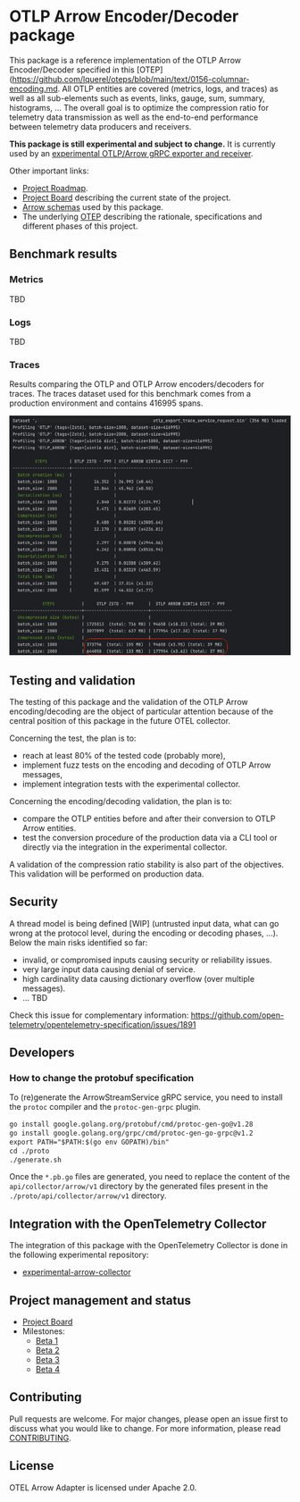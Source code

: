 # OTLP Arrow Encoder/Decoder package

This package is a reference implementation of the OTLP Arrow Encoder/Decoder specified in this [OTEP](https://github.com/lquerel/oteps/blob/main/text/0156-columnar-encoding.md.
All OTLP entities are covered (metrics, logs, and traces) as well as all sub-elements such as events, links, gauge, sum, 
summary, histograms, ... The overall goal is to optimize the compression ratio for telemetry data transmission as well 
as the end-to-end performance between telemetry data producers and receivers.

**This package is still experimental and subject to change.** It is currently used by an [experimental OTLP/Arrow gRPC 
exporter and receiver](https://github.com/open-telemetry/experimental-arrow-collector).

Other important links:
- [Project Roadmap](https://github.com/f5/otel-arrow-adapter/milestones?direction=asc&sort=due_date&state=open).
- [Project Board](https://github.com/orgs/f5/projects/1/views/2) describing the current state of the project.
- [Arrow schemas](docs/arrow_schema.md) used by this package.
- The underlying [OTEP](https://github.com/lquerel/oteps/blob/main/text/0156-columnar-encoding.md) describing the 
rationale, specifications and different phases of this project.

## Benchmark results

### Metrics

TBD 

### Logs

TBD

### Traces

Results comparing the OTLP and OTLP Arrow encoders/decoders for traces. The traces dataset used for this benchmark comes
from a production environment and contains 416995 spans.

![img](docs/img/benchmark_traces.png)

## Testing and validation

The testing of this package and the validation of the OTLP Arrow encoding/decoding are the object of particular 
attention because of the central position of this package in the future OTEL collector.

Concerning the test, the plan is to:
- reach at least 80% of the tested code (probably more),
- implement fuzz tests on the encoding and decoding of OTLP Arrow messages,
- implement integration tests with the experimental collector.

Concerning the encoding/decoding validation, the plan is to:
- compare the OTLP entities before and after their conversion to OTLP Arrow entities.
- test the conversion procedure of the production data via a CLI tool or directly via the integration in the 
experimental collector.

A validation of the compression ratio stability is also part of the objectives. This validation will be performed on production data.

## Security

A thread model is being defined [WIP] (untrusted input data, what can go wrong at the protocol level, during the 
encoding or decoding phases, ...). Below the main risks identified so far:
- invalid, or compromised inputs causing security or reliability issues.
- very large input data causing denial of service.
- high cardinality data causing dictionary overflow (over multiple messages).
- ... TBD 

Check this issue for complementary information: https://github.com/open-telemetry/opentelemetry-specification/issues/1891 

## Developers

### How to change the protobuf specification

To (re)generate the ArrowStreamService gRPC service, you need to install the `protoc` compiler and the `protoc-gen-grpc` plugin.
```shell
go install google.golang.org/protobuf/cmd/protoc-gen-go@v1.28
go install google.golang.org/grpc/cmd/protoc-gen-go-grpc@v1.2
export PATH="$PATH:$(go env GOPATH)/bin"
cd ./proto
./generate.sh
```
Once the `*.pb.go` files are generated, you need to replace the content of the `api/collector/arrow/v1` directory by the
generated files present in the `./proto/api/collector/arrow/v1` directory.


## Integration with the OpenTelemetry Collector

The integration of this package with the OpenTelemetry Collector is done in the following experimental repository:
* [experimental-arrow-collector](https://github.com/open-telemetry/experimental-arrow-collector)


## Project management and status

- [Project Board](https://github.com/orgs/f5/projects/1/views/2)
- Milestones:
  - [Beta 1](https://github.com/f5/otel-arrow-adapter/milestone/1)
  - [Beta 2](https://github.com/f5/otel-arrow-adapter/milestone/2)
  - [Beta 3](https://github.com/f5/otel-arrow-adapter/milestone/3)
  - [Beta 4](https://github.com/f5/otel-arrow-adapter/milestone/4)

## Contributing

Pull requests are welcome. For major changes, please open an issue
first to discuss what you would like to change. For more information, please
read [CONTRIBUTING](CONTRIBUTING.md).

## License

OTEL Arrow Adapter is licensed under Apache 2.0.
